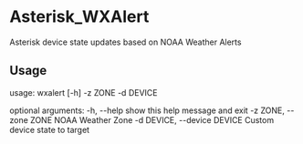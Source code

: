 # Asterisk_WXAlert
Asterisk device state updates based on NOAA Weather Alerts

## Usage

usage: wxalert [-h] -z ZONE -d DEVICE

optional arguments:
  -h, --help            show this help message and exit
  -z ZONE, --zone ZONE  NOAA Weather Zone
  -d DEVICE, --device DEVICE
                        Custom device state to target

